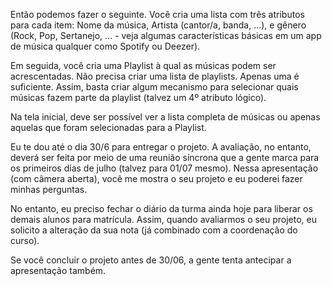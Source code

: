 Então podemos fazer o seguinte. Você cria uma lista com três atributos para cada item: Nome da música, 
Artista (cantor/a, banda, ...), e gênero (Rock, Pop, Sertanejo, ... - veja algumas características básicas 
em um app de música qualquer como Spotify ou Deezer).

Em seguida, você cria uma Playlist à qual as músicas podem ser acrescentadas. Não precisa criar uma 
lista de playlists. Apenas uma é suficiente. Assim, basta criar algum mecanismo para selecionar 
quais músicas fazem parte da playlist (talvez um 4º atributo lógico).

Na tela inicial, deve ser possível ver a lista completa de músicas ou apenas aquelas que foram 
selecionadas para a Playlist.

Eu te dou até o dia 30/6 para entregar o projeto. A avaliação, no entanto, deverá ser feita por 
meio de uma reunião síncrona que a gente marca para os primeiros dias de julho (talvez para 01/07 mesmo). 
Nessa apresentação (com câmera aberta), você me mostra o seu projeto e eu poderei fazer minhas perguntas.

No entanto, eu preciso fechar o diário da turma ainda hoje para liberar os demais alunos para matrícula. 
Assim, quando avaliarmos o seu projeto, eu solicito a alteração da sua nota (já combinado com a coordenação do curso).

Se você concluir o projeto antes de 30/06, a gente tenta antecipar a apresentação também.
